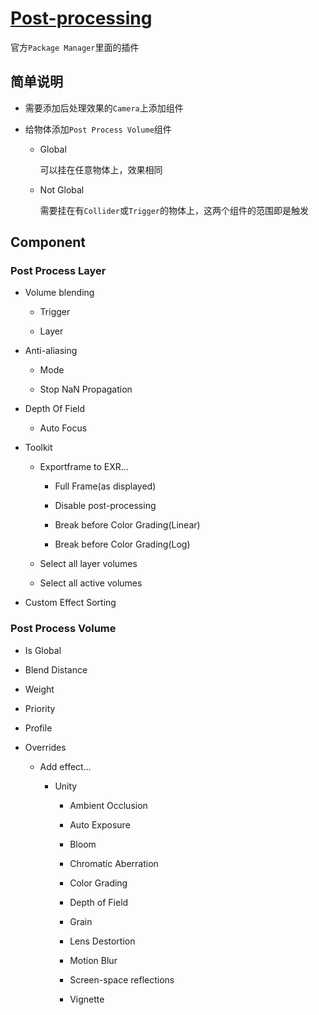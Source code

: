 # [Post-processing](https://docs.unity3d.com/Packages/com.unity.postprocessing@2.0/manual/index.html)

官方`Package Manager`里面的插件

## 简单说明

- 需要添加后处理效果的`Camera`上添加组件

- 给物体添加`Post Process Volume`组件
    - Global
    
        可以挂在任意物体上，效果相同
        
    - Not Global
    
        需要挂在有`Collider`或`Trigger`的物体上，这两个组件的范围即是触发
        
## Component

### Post Process Layer

- Volume blending

    - Trigger
    
    - Layer
    
- Anti-aliasing

    - Mode
    
    - Stop NaN Propagation
    
- Depth Of Field

    - Auto Focus
    
- Toolkit

    - Exportframe to EXR...
    
        - Full Frame(as displayed)
        
        - Disable post-processing
        
        - Break before Color Grading(Linear)
        
        - Break before Color Grading(Log)
    
    - Select all layer volumes
    
    - Select all active volumes
    
- Custom Effect Sorting

### Post Process Volume

- Is Global

- Blend Distance

- Weight

- Priority

- Profile

- Overrides

    - Add effect...
    
        - Unity
        
            - Ambient Occlusion
            
            - Auto Exposure
            
            - Bloom
            
            - Chromatic Aberration
            
            - Color Grading
            
            - Depth of Field
            
            - Grain
            
            - Lens Destortion
            
            - Motion Blur
            
            - Screen-space reflections
            
            - Vignette